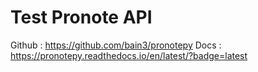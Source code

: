 # Test Pronote API
Github : https://github.com/bain3/pronotepy
Docs : https://pronotepy.readthedocs.io/en/latest/?badge=latest
